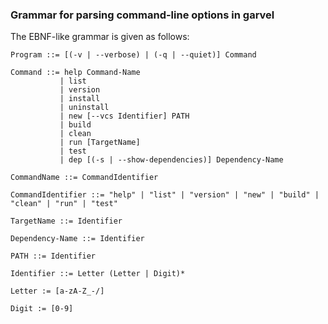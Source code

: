 ### Grammar for parsing command-line options in garvel


The EBNF-like grammar is given as follows:

```
Program ::= [(-v | --verbose) | (-q | --quiet)] Command 
```

```
Command ::= help Command-Name
           | list 
           | version
           | install 
           | uninstall
           | new [--vcs Identifier] PATH
           | build
           | clean
           | run [TargetName]
           | test
           | dep [(-s | --show-dependencies)] Dependency-Name
```

```
CommandName ::= CommandIdentifier
```

```
CommandIdentifier ::= "help" | "list" | "version" | "new" | "build" | "clean" | "run" | "test"
```

```
TargetName ::= Identifier 
```

```
Dependency-Name ::= Identifier
```

```
PATH ::= Identifier
```

```
Identifier ::= Letter (Letter | Digit)*
```

```
Letter := [a-zA-Z_-/]
```

```
Digit := [0-9]
```



